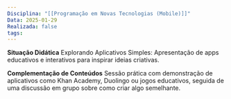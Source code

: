 ```yaml
---
Disciplina: "[[Programação em Novas Tecnologias (Mobile)]]"
Data: 2025-01-29
Realizada: false
tags:
---
```

**Situação Didática**
Explorando Aplicativos Simples: Apresentação de apps educativos e interativos para inspirar ideias criativas.

**Complementação de Conteúdos**
Sessão prática com demonstração de aplicativos como Khan Academy, Duolingo ou jogos educativos, seguida de uma discussão em grupo sobre como criar algo semelhante.